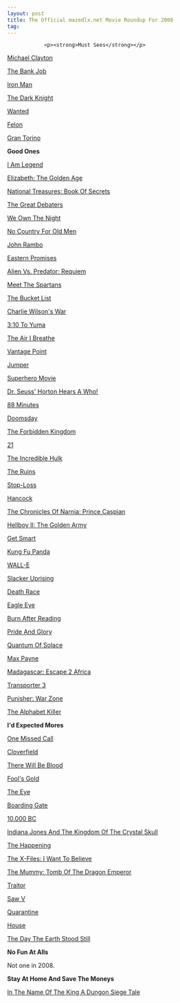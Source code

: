 ```yaml
---
layout: post
title: The Official mazedlx.net Movie Roundup For 2008
tag: 
---
```



                <p><strong>Must Sees</strong></p>
<p><a href="http://mazedlx.net/2008/01/27/maze-at-the-movies-michael-clayton/">Michael Clayton</a></p>
<p><a href="http://mazedlx.net/2008/04/16/maze-at-the-movies-the-bank-job/">The Bank Job</a></p>
<!--more-->
<p><a href="http://mazedlx.net/2008/05/12/maze-at-the-movies-iron-man/">Iron Man</a></p>
<p><a href="http://mazedlx.net/2008/07/25/maze-at-the-movies-the-dark-knight/">The Dark Knight</a></p>
<p><a href="http://mazedlx.net/2008/08/05/maze-at-the-movies-wanted/">Wanted</a></p>
<p><a href="http://mazedlx.net/2008/08/17/maze-at-the-movies-felon/">Felon</a></p>
<p><a href="http://mazedlx.net/2008/12/15/maze-at-the-movies-gran-torino/">Gran Torino</a></p>
<p><strong>Good Ones</strong></p>
<p><a href="http://mazedlx.net/2008/01/07/maze-at-the-movies-i-am-legend/">I Am Legend</a></p>
<p><a href="http://mazedlx.net/2008/01/07/maze-at-the-movies-elizabeth-the-golden-age/">Elizabeth: The Golden Age</a></p>
<p><a href="http://mazedlx.net/2008/01/08/maze-at-the-movies-national-treasure-book-of-secrets/">National Treasures: Book Of Secrets</a></p>
<p><a href="http://mazedlx.net/2008/01/15/maze-at-the-movies-the-great-debaters/">The Great Debaters</a></p>
<p><a href="http://mazedlx.net/2008/01/17/maze-at-the-movies-we-own-the-night/">We Own The Night</a></p>
<p><a href="http://mazedlx.net/2008/01/23/maze-at-the-movies-no-country-for-old-men/">No Country For Old Men</a></p>
<p><a href="http://mazedlx.net/2008/02/06/maze-at-the-movies-john-rambo/">John Rambo</a></p>
<p><a href="http://mazedlx.net/2008/02/19/maze-at-the-movies-eastern-promises/">Eastern Promises</a></p>
<p><a href="http://mazedlx.net/2008/02/20/maze-at-the-movies-alien-vs-predator-requiem/">Alien Vs. Predator: Requiem</a></p>
<p><a href="http://mazedlx.net/2008/02/21/maze-at-the-movies-meet-the-spartans/">Meet The Spartans</a></p>
<p><a href="http://mazedlx.net/2008/02/22/maze-at-the-movies-the-bucket-list/">The Bucket List</a></p>
<p><a href="http://mazedlx.net/2008/02/25/maze-at-the-movies-charlie-wilsons-war/">Charlie Wilson's War</a></p>
<p><a href="http://mazedlx.net/2008/02/26/maze-at-the-movies-310-to-yuma/">3:10 To Yuma</a></p>
<p><a href="http://mazedlx.net/2008/02/26/maze-at-the-movies-the-air-i-breathe/">The Air I Breathe</a></p>
<p><a href="http://mazedlx.net/2008/03/07/maze-at-the-movies-vantage-point/">Vantage Point</a></p>
<p><a href="http://mazedlx.net/2008/04/07/maze-at-the-movies-jumper/">Jumper</a></p>
<p><a href="http://mazedlx.net/2008/04/15/maze-at-the-movies-superhero-movie/">Superhero Movie</a></p>
<p><a href="http://mazedlx.net/2008/04/20/maze-at-the-movies-dr-seuss-horton-hears-a-who/">Dr. Seuss' Horton Hears A Who!</a></p>
<p><a href="http://mazedlx.net/2008/05/06/maze-at-the-movies-88-minutes/">88 Minutes</a></p>
<p><a href="http://mazedlx.net/2008/05/14/maze-at-the-movies-doomsday/">Doomsday</a></p>
<p><a href="http://mazedlx.net/2008/05/15/maze-at-the-movies-the-forbidden-kingdom/">The Forbidden Kingdom</a></p>
<p><a href="http://mazedlx.net/2008/06/05/maze-at-the-movies-21/">21</a></p>
<p><a href="http://mazedlx.net/2008/06/22/maze-at-the-movies-the-incredible-hulk/">The Incredible Hulk</a></p>
<p><a href="http://mazedlx.net/2008/06/25/maze-at-the-movies-the-ruins/">The Ruins</a></p>
<p><a href="http://mazedlx.net/2008/06/26/maze-at-the-movies-stop-loss/">Stop-Loss</a></p>
<p><a href="http://mazedlx.net/2008/07/13/maze-at-the-movies-hancock/">Hancock</a></p>
<p><a href="http://mazedlx.net/2008/08/01/maze-at-the-movies-the-chronicles-of-narnia-prince-caspian/">The Chronicles Of Narnia: Prince Caspian</a></p>
<p><a href="http://mazedlx.net/2008/08/03/maze-at-the-movies-hellboy-ii-the-golden-army/">Hellboy II: The Golden Army</a></p>
<p><a href="http://mazedlx.net/2008/08/04/maze-at-the-movies-get-smart/">Get Smart</a></p>
<p><a href="http://mazedlx.net/2008/08/11/maze-at-the-movies-kung-fu-panda/">Kung Fu Panda</a></p>
<p><a href="http://mazedlx.net/2008/08/18/maze-at-the-movies-wall-e/">WALL-E</a></p>
<p><a href="http://mazedlx.net/2008/09/25/maze-at-the-movies-slacker-uprising/">Slacker Uprising</a></p>
<p><a href="http://mazedlx.net/2008/10/01/maze-at-the-movies-death-race/">Death Race</a></p>
<p><a href="http://mazedlx.net/2008/10/10/maze-at-the-movies-eagle-eye/">Eagle Eye</a></p>
<p><a href="http://mazedlx.net/2008/10/27/maze-at-the-movies-burn-after-reading/">Burn After Reading</a></p>
<p><a href="http://mazedlx.net/2008/11/11/maze-at-the-movies-pride-and-glory/">Pride And Glory</a></p>
<p><a href="http://mazedlx.net/2008/11/16/maze-at-the-movies-quantum-of-solace/">Quantum Of Solace</a></p>
<p><a href="http://mazedlx.net/2008/11/23/maze-at-the-movies-max-payne/">Max Payne</a></p>
<p><a href="http://mazedlx.net/2008/11/24/maze-at-the-movies-madagascar-escape-2-africa/">Madagascar: Escape 2 Africa</a></p>
<p><a href="http://mazedlx.net/2008/12/07/maze-at-the-movies-transporter-3/">Transporter 3</a></p>
<p><a href="http://mazedlx.net/2008/12/18/maze-at-the-movies-punisher-war-zone/">Punisher: War Zone</a></p>
<p><a href="http://mazedlx.net/2008/12/23/maze-at-the-movies-the-alphabet-killer/">The Alphabet Killer</a></p>
<p><strong>I'd Expected Mores</strong></p>
<p><a href="http://mazedlx.net/2008/01/24/maze-at-the-movies-one-missed-call/">One Missed Call</a></p>
<p><a href="http://mazedlx.net/2008/02/21/maze-at-the-movies-cloverfield/">Cloverfield</a></p>
<p><a href="http://mazedlx.net/2008/02/25/maze-at-the-movies-there-will-be-blood/">There Will Be Blood</a></p>
<p><a href="http://mazedlx.net/2008/03/06/maze-at-the-movies-fools-gold/">Fool's Gold</a></p>
<p><a href="http://mazedlx.net/2008/03/07/maze-at-the-movies-the-eye/">The Eye</a></p>
<p><a href="http://mazedlx.net/2008/04/11/maze-at-the-movies-boarding-gate/">Boarding Gate</a></p>
<p><a href="http://mazedlx.net/2008/04/11/maze-at-the-movies-10000-bc/">10.000 </a><a href="http://mazedlx.net/2008/04/11/maze-at-the-movies-10000-bc/">BC</a></p>
<p><a href="http://mazedlx.net/2008/06/13/maze-at-the-movies-indiana-jones-and-the-kingdom-of-the-crystal-skull/">Indiana Jones And The Kingdom Of The Crystal Skull</a></p>
<p><a href="http://mazedlx.net/2008/06/17/maze-at-the-movies-the-happening/">The Happening</a></p>
<p><a href="http://mazedlx.net/2008/07/30/maze-at-the-movies-the-x-files-i-want-to-believe/">The X-Files: I Want To Believe
</a></p>
<p><a href="http://mazedlx.net/2008/08/04/maze-at-the-movies-the-mummy-tomb-of-the-dragon-emperor/">The Mummy: Tomb Of The Dragon Emperor</a></p>
<p><a href="http://mazedlx.net/2008/09/09/maze-at-the-movies-traitor/">Traitor</a></p>
<p><a href="http://mazedlx.net/2008/10/28/maze-at-the-movies-saw-v/">Saw V</a></p>
<p><a href="http://mazedlx.net/2008/10/29/maze-at-the-movies-quarantine/">Quarantine</a></p>
<p><a href="http://mazedlx.net/2008/12/03/maze-at-the-movies-house/">House</a></p>
<p><a href="http://mazedlx.net/2008/12/16/maze-at-the-movies-the-day-the-earth-stood-still/">The Day The Earth Stood Still</a></p>
<p><strong>No Fun At Alls</strong></p>
<p>Not one in 2008.</p>
<p><strong>Stay At Home And Save The Moneys
</strong></p>
<p><a href="http://mazedlx.net/2008/02/25/maze-at-the-movies-in-the-name-of-the-king-a-dungeon-siege-tale/">In The Name Of The King A Dungon Siege Tale</a></p>
            
